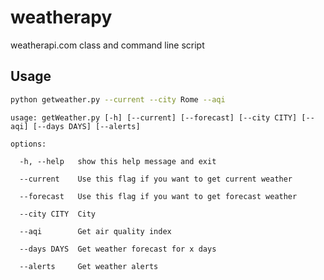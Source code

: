 # weatherapy
weatherapi.com class and command line script

## Usage 

```bash
python getweather.py --current --city Rome --aqi
```
```
usage: getWeather.py [-h] [--current] [--forecast] [--city CITY] [--aqi] [--days DAYS] [--alerts]

options:

  -h, --help   show this help message and exit
  
  --current    Use this flag if you want to get current weather
  
  --forecast   Use this flag if you want to get forecast weather
  
  --city CITY  City
  
  --aqi        Get air quality index
  
  --days DAYS  Get weather forecast for x days
  
  --alerts     Get weather alerts
  ```
